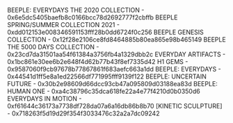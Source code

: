 BEEPLE: EVERYDAYS THE 2020 COLLECTION - 0x6e5dc5405baefb8c0166bcc78d2692777f2cbffb
BEEPLE SPRING/SUMMER COLLECTION 2021 - 0xdd012153e008346591153fff28b0dd6724f0c256
BEEPLE GENESIS COLLECTION - 0x12f28e2106ce8fd8464885b80ea865e98b465149
BEEPLE THE 5000 DAYS COLLECTION - 0x23cd7da31501aa54f61384a3756fb4a1329dbb2c
EVERYDAY ARTIFACTS - 0x1bc861e30ee6b2e648f4d62b77b43f8ef7335d42
H1 GEMS - 0x9587060f9cb97678b77867861f683aefc663a1dd
BEEPLE: EVERYDAYS - 0x44541d1ff5e8a1ed22566df771995fff9139f122
BEEPLE: UNCERTAIN FUTURE - 0x30b2e98609d66dcc93cb47a095809d03188ea83d
BEEPLE: HUMAN ONE - 0xa4c38796c35dca618fe22a4e77f4210d0b0350d6
EVERYDAYS IN MOTION - 0xf61644c36173a7738df728da07a6a16db86b8b70
[KINETIC SCULPTURE] - 0x718263f5d19d29f354f3033476c32a2a7dc09242